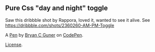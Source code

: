 ## Pure Css "day and night" toggle

Saw this dribbble shot by Rappora, loved it, wanted to see it alive. See https://dribbble.com/shots/2360260-AM-PM-Toggle

A [Pen](https://codepen.io/bgoonz/pen/JjNKejJ) by [Bryan C Guner](https://codepen.io/bgoonz) on [CodePen](https://codepen.io).

[License](https://codepen.io/bgoonz/pen/JjNKejJ/license).
